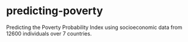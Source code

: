 # predicting-poverty
Predicting the Poverty Probability Index using socioeconomic data from 12600 individuals over 7 countries. 
